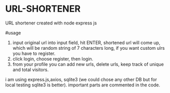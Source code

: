 # URL-SHORTENER
URL shortener created with node express js

#usage

1) input original url into input field, hit ENTER, shortened url will come up, which will be random string of 7 characters long, if you want custom ulrs you have to register.
2) click login, choose register, then login.
3) from your profile you can add new urls, delete urls, keep track of unique and total visitors.

i am using express.js,axios, sqlite3 (we could chose any other DB but for local testing sqlite3 is better). 
important parts are commented in the code.

